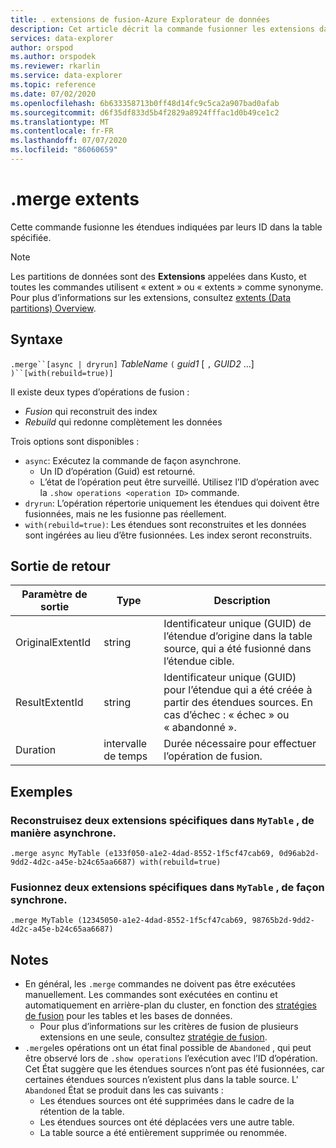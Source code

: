 ```yaml
---
title: . extensions de fusion-Azure Explorateur de données
description: Cet article décrit la commande fusionner les extensions dans Azure Explorateur de données.
services: data-explorer
author: orspod
ms.author: orspodek
ms.reviewer: rkarlin
ms.service: data-explorer
ms.topic: reference
ms.date: 07/02/2020
ms.openlocfilehash: 6b633358713b0ff48d14fc9c5ca2a907bad0afab
ms.sourcegitcommit: d6f35df833d5b4f2829a8924fffac1d0b49ce1c2
ms.translationtype: MT
ms.contentlocale: fr-FR
ms.lasthandoff: 07/07/2020
ms.locfileid: "86060659"
---
```

# <a name="merge-extents"></a>.merge extents

Cette commande fusionne les étendues indiquées par leurs ID dans la table spécifiée. 

> [!NOTE]
> Les partitions de données sont des **Extensions** appelées dans Kusto, et toutes les commandes utilisent « extent » ou « extents » comme synonyme.
> Pour plus d’informations sur les extensions, consultez [extents (Data partitions) Overview](extents-overview.md).

## <a name="syntax"></a>Syntaxe

`.merge``[async | dryrun]` *TableName* `(` *guid1* [ `,` *GUID2* ...] `)``[with(rebuild=true)]`

Il existe deux types d’opérations de fusion :
* *Fusion* qui reconstruit des index
* *Rebuild* qui redonne complètement les données

Trois options sont disponibles :
* `async`: Exécutez la commande de façon asynchrone. 
    * Un ID d’opération (Guid) est retourné.
    * L’état de l’opération peut être surveillé. Utilisez l’ID d’opération avec la `.show operations <operation ID>` commande.
* `dryrun`: L’opération répertorie uniquement les étendues qui doivent être fusionnées, mais ne les fusionne pas réellement.
* `with(rebuild=true)`: Les étendues sont reconstruites et les données sont ingérées au lieu d’être fusionnées. Les index seront reconstruits.

## <a name="return-output"></a>Sortie de retour

Paramètre de sortie |Type |Description
---|---|---
OriginalExtentId |string |Identificateur unique (GUID) de l’étendue d’origine dans la table source, qui a été fusionné dans l’étendue cible.
ResultExtentId |string |Identificateur unique (GUID) pour l’étendue qui a été créée à partir des étendues sources. En cas d’échec : « échec » ou « abandonné ».
Duration |intervalle de temps |Durée nécessaire pour effectuer l’opération de fusion.

## <a name="examples"></a>Exemples

### <a name="rebuild-two-specific-extents-in-mytable-asynchronously"></a>Reconstruisez deux extensions spécifiques dans `MyTable` , de manière asynchrone.

```kusto
.merge async MyTable (e133f050-a1e2-4dad-8552-1f5cf47cab69, 0d96ab2d-9dd2-4d2c-a45e-b24c65aa6687) with(rebuild=true)
```

### <a name="merge-two-specific-extents-in-mytable-synchronously"></a>Fusionnez deux extensions spécifiques dans `MyTable` , de façon synchrone.

```kusto
.merge MyTable (12345050-a1e2-4dad-8552-1f5cf47cab69, 98765b2d-9dd2-4d2c-a45e-b24c65aa6687)
```

## <a name="notes"></a>Notes

* En général, les `.merge` commandes ne doivent pas être exécutées manuellement. Les commandes sont exécutées en continu et automatiquement en arrière-plan du cluster, en fonction des [stratégies de fusion](mergepolicy.md) pour les tables et les bases de données.  
  * Pour plus d’informations sur les critères de fusion de plusieurs extensions en une seule, consultez [stratégie de fusion](mergepolicy.md).
* `.merge`les opérations ont un état final possible de `Abandoned` , qui peut être observé lors de `.show operations` l’exécution avec l’ID d’opération. Cet État suggère que les étendues sources n’ont pas été fusionnées, car certaines étendues sources n’existent plus dans la table source. L' `Abandoned` État se produit dans les cas suivants :
   * Les étendues sources ont été supprimées dans le cadre de la rétention de la table.
   * Les étendues sources ont été déplacées vers une autre table.
   * La table source a été entièrement supprimée ou renommée.
